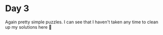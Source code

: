 # Day 3

Again pretty simple puzzles. I can see that I haven't taken any time to clean up my
solutions here :grimacing:
